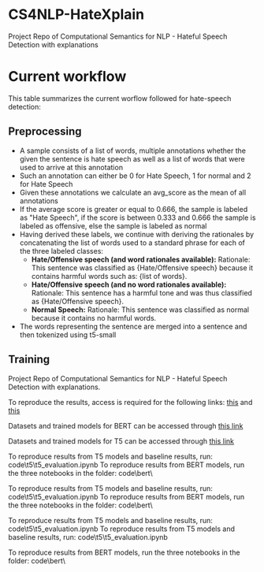 # CS4NLP-HateXplain
Project Repo of Computational Semantics for NLP - Hateful Speech Detection with explanations

# Current workflow
This table summarizes the current worflow followed for hate-speech detection: 

## Preprocessing 
* A sample consists of a list of words, multiple annotations whether the given the sentence is hate speech as well as a list of words that were used to arrive at this annotation
* Such an annotation can either be 0 for Hate Speech, 1 for normal and 2 for Hate Speech
* Given these annotations we calculate an avg_score as the mean of all annotations
* If the average score is greater or equal to 0.666, the sample is labeled as "Hate Speech", if the score is between 0.333 and 0.666 the sample is labeled as offensive, else the sample is labeled as normal
* Having derived these labels, we continue with deriving the rationales by concatenating the list of words used to a standard phrase for each of the three labeled classes:
  * **Hate/Offensive speech (and word rationales available):** Rationale: This sentence was classified as {Hate/Offensive speech} because it contains harmful words such as: {list of words}.
  * **Hate/Offensive speech (and no word rationales available):** Rationale: This sentence has a harmful tone and was thus classified as {Hate/Offensive speech}.
  * **Normal Speech:** Rationale: This sentence was classified as normal because it contains no harmful words.
* The words representing the sentence are merged into a sentence and then tokenized using t5-small


## Training

Project Repo of Computational Semantics for NLP - Hateful Speech Detection with explanations. 

To reproduce the results, access is required for the following links:  [this](https://drive.google.com/drive/folders/1U_L-GvtMUyER5DInpKh-lonXVkjDh4mF?usp=sharing) and [this](https://drive.google.com/drive/folders/1Q0fhtHM3sM4AHegkOHcEgEBunyb6SWDC?usp=sharing)  

Datasets and trained models for BERT can be accessed through [this link](https://drive.google.com/drive/folders/1U_L-GvtMUyER5DInpKh-lonXVkjDh4mF?usp=sharing)    

Datasets and trained models for T5 can be accessed through [this link](https://drive.google.com/drive/folders/1Q0fhtHM3sM4AHegkOHcEgEBunyb6SWDC?usp=sharing)    

To reproduce results from T5 models and baseline results, run: code\t5\t5_evaluation.ipynb
To reproduce results from BERT models, run the three notebooks in the folder: code\bert\

To reproduce results from T5 models and baseline results, run: code\t5\t5_evaluation.ipynb
To reproduce results from BERT models, run the three notebooks in the folder: code\bert\

To reproduce results from T5 models and baseline results, run: code\t5\t5_evaluation.ipynb
To reproduce results from T5 models and baseline results, run: code\t5\t5_evaluation.ipynb   

To reproduce results from BERT models, run the three notebooks in the folder: code\bert\